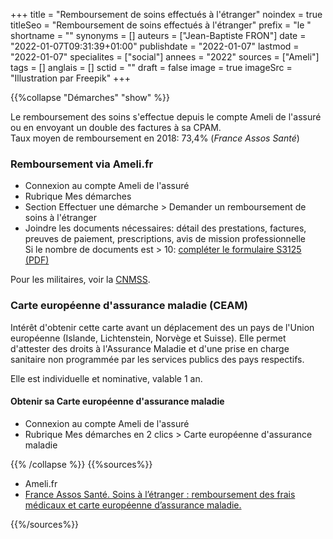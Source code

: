 +++
title = "Remboursement de soins effectués à l'étranger"
noindex = true
titleSeo = "Remboursement de soins effectués à l'étranger"
prefix = "le "
shortname = ""
synonyms = []
auteurs = ["Jean-Baptiste FRON"]
date = "2022-01-07T09:31:39+01:00"
publishdate = "2022-01-07"
lastmod = "2022-01-07"
specialites = ["social"]
annees = "2022"
sources = ["Ameli"]
tags = []
anglais = []
sctid = ""
draft = false
image = true
imageSrc = "Illustration par Freepik"
+++

{{%collapse "Démarches" "show" %}}

Le remboursement des soins s'effectue depuis le compte Ameli de l'assuré ou en envoyant un double des factures à sa CPAM.  
Taux moyen de remboursement en 2018: 73,4% (*France Assos Santé*)

### Remboursement via Ameli.fr

- Connexion au compte Ameli de l'assuré
- Rubrique Mes démarches
- Section Effectuer une démarche > Demander un remboursement de soins à l'étranger
- Joindre les documents nécessaires: détail des prestations, factures, preuves de paiement, prescriptions, avis de mission professionnelle  
Si le nombre de documents est > 10: [compléter le formulaire S3125 (PDF)](https://www.ameli.fr/sites/default/files/formualires/221/s3125.pdf)

Pour les militaires, voir la [CNMSS](https://www.cnmss.fr/).

### Carte européenne d'assurance maladie (CEAM)

Intérêt d'obtenir cette carte avant un déplacement des un pays de l'Union européenne (Islande, Lichtenstein, Norvège et Suisse). Elle permet d'attester des droits à l'Assurance Maladie et d'une prise en charge sanitaire non programmée par les services publics des pays respectifs.

Elle est individuelle et nominative, valable 1 an.

#### Obtenir sa Carte européenne d'assurance maladie

- Connexion au compte Ameli de l'assuré
- Rubrique Mes démarches en 2 clics > Carte européenne d'assurance maladie

{{% /collapse %}}
{{%sources%}}

- Ameli.fr
- [France Assos Santé. Soins à l’étranger : remboursement des frais médicaux et carte européenne d’assurance maladie.](https://www.france-assos-sante.org/66-millions-dimpatients/la-qualite-de-vos-soins/soins-a-letranger-ce-quil-faut-savoir-avant-de-partir-3/)

{{%/sources%}}
